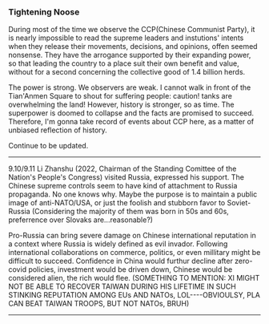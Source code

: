 ### Tightening Noose

During most of the time we observe the CCP(Chinese Communist Party), it is nearly impossible to read the supreme leaders and instutions' intents when
they release their movements, decisions, and opinions, offen seemed nonsense. They have the arrogance supported by their expanding
power, so that leading the country to a place suit their own benefit and value, without for a second concerning the collective good of 1.4 billion herds.

The power is strong. We observers are weak. I cannot walk in front of the Tian'Anmen Square to shout for suffering people: caution! tanks are overwhelming
the land! However, history is stronger, so as time. The superpower is doomed to collapse and the facts are promised to succeed. Therefore, I'm gonna take
record of events about CCP here, as a matter of unbiased reflection of history.

Continue to be updated.

***

9.10/9.11 Li Zhanshu (2022, Chairman of the Standing Comittee of the Nation's People's Congress) visited Russia, expressed his support. The 
Chinese supreme controls seem to have kind of attachment to Russia propaganda. No one knows why. Maybe the purpose is to maintain a public image
of anti-NATO/USA, or just the foolish and stubborn favor to Soviet-Russia (Considering the majority of them was born in 50s and 60s, preferrence over
Slovaks are...reasonable?) 

Pro-Russia can bring severe damage on Chinese international reputation in a context where Russia is widely defined as evil invador. 
Following international collaborations on commerce, politics, or even millitary might be difficult to succeed. Confidence in China would furthur decline
 after zero-covid policies, investment would be driven down, Chinese would be considered alien, the rich would flee. (SOMETHING TO MENTION: XI MIGHT NOT BE
 ABLE TO RECOVER TAIWAN DURING HIS LIFETIME IN SUCH STINKING REPUTATION AMONG EUs AND NATOs, LOL----OBVIOULSY, PLA CAN BEAT TAIWAN TROOPS, BUT NOT NATOs, BRUH)
 
 ***
